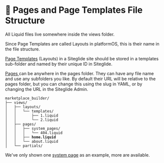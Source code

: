 # 🌳 Pages and Page Templates File Structure

All Liquid files live somewhere inside the views folder.

Since Page Templates are called Layouts in platformOS, this is their name in the file structure.

[Page Templates](../../pages-and-page-templates/get-started-pages/page-templates.md) (Layouts) in a Siteglide site should be stored in a templates sub-folder and named by their unique ID in Siteglide.

[Pages ](../../pages-and-page-templates/get-started-pages/about-pages.md)can be anywhere in the pages folder. They can have any file name and use any subfolders you like. By default their URL will be relative to the pages folder, but you can change this using the slug in YAML, or by changing the URL in the Siteglide Admin.

<pre><code>marketplace_builder/
├── views/
│   ├── layouts/
│   │   └── templates/
│   │       ├── 1.liquid
│   │       └── 2.liquid
│   ├── pages/
│   │   ├── system_pages/
│   │   │   └── 404.liquid
<strong>│   │   ├── home.liquid
</strong>│   │   └── about.liquid
│   └── partials/
</code></pre>

We've only shown one [system page](../../pages-and-page-templates/get-started-pages/system-pages.md) as an example, more are available.
